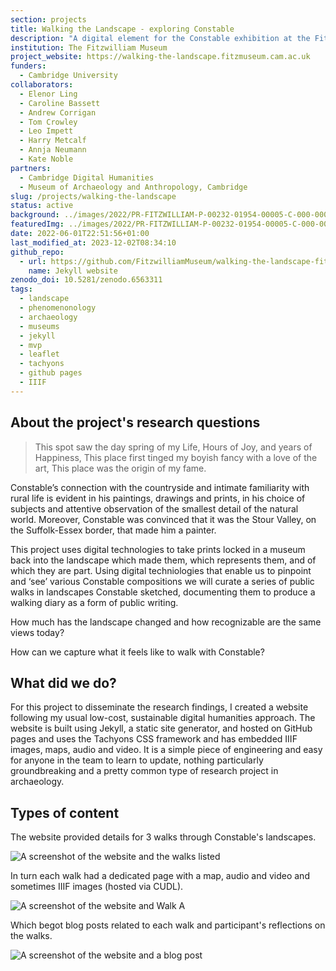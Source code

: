 ```yaml
---
section: projects
title: Walking the Landscape - exploring Constable
description: "A digital element for the Constable exhibition at the Fitzwilliam Museum"
institution: The Fitzwilliam Museum
project_website: https://walking-the-landscape.fitzmuseum.cam.ac.uk
funders:
  - Cambridge University 
collaborators:
  - Elenor Ling 
  - Caroline Bassett
  - Andrew Corrigan
  - Tom Crowley
  - Leo Impett
  - Harry Metcalf
  - Annja Neumann
  - Kate Noble
partners:
  - Cambridge Digital Humanities
  - Museum of Archaeology and Anthropology, Cambridge
slug: /projects/walking-the-landscape
status: active
background: ../images/2022/PR-FITZWILLIAM-P-00232-01954-00005-C-000-00001_crop.jpg
featuredImg: ../images/2022/PR-FITZWILLIAM-P-00232-01954-00005-C-000-00001_crop.jpg
date: 2022-06-01T22:51:56+01:00
last_modified_at: 2023-12-02T08:34:10
github_repo: 
  - url: https://github.com/FitzwilliamMuseum/walking-the-landscape-fitz-cdh
    name: Jekyll website
zenodo_doi: 10.5281/zenodo.6563311
tags:
  - landscape
  - phenomenonology
  - archaeology
  - museums
  - jekyll
  - mvp
  - leaflet
  - tachyons
  - github pages
  - IIIF
---
```

## About the project's research questions

>This spot saw the day spring of my Life, Hours of Joy, and years of Happiness, This place first tinged my boyish fancy with a love of the art, This place was the origin of my fame.

Constable’s connection with the countryside and intimate familiarity with rural life is evident in his paintings, drawings and prints, in his choice of subjects and attentive observation of the smallest detail of the natural world. Moreover, Constable was convinced that it was the Stour Valley, on the Suffolk-Essex border, that made him a painter.

This project uses digital technologies to take prints locked in a museum back into the landscape which made them, which represents them, and of which they are part. Using digital techniologies that enable us to pinpoint and ‘see’ various Constable compositions we will curate a series of public walks in landscapes Constable sketched, documenting them to produce a walking diary as a form of public writing.

How much has the landscape changed and how recognizable are the same views today?

How can we capture what it feels like to walk with Constable?

## What did we do?

For this project to disseminate the research findings, I created a website following my usual low-cost, sustainable 
digital humanities approach. The website is built using Jekyll, a static site generator, and hosted on GitHub pages and 
uses the Tachyons CSS framework and has embedded IIIF images, maps, audio and video. It is a simple piece of 
engineering and easy for anyone in the team to learn to update, nothing particularly groundbreaking and a pretty common
type of research project in archaeology. 

## Types of content

The website provided details for 3 walks through Constable's landscapes. 

![A screenshot of the website and the walks listed](../images/2022/09/walks.jpg)

In turn each walk had a dedicated page with a map, audio and video and sometimes IIIF images (hosted via CUDL).

![A screenshot of the website and Walk A](../images/2022/09/walkA.jpg)

Which begot blog posts related to each walk and participant's reflections on the walks.

![A screenshot of the website and a blog post](../images/2022/09/walkA.jpg)

